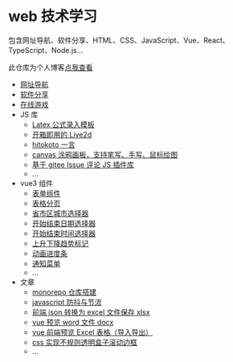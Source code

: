 # web 技术学习

包含网址导航、软件分享、HTML、CSS、JavaScript、Vue、React、TypeScript、Node.js...

此仓库为个人博客[点我查看](https://kuangyx.cn/)

- [网址导航](https://kuangyx.cn/pages/navigation.html)
- [软件分享](https://kuangyx.cn/pages/software.html)
- [在线游戏](https://kuangyx.cn/pages/game.html)
- JS 库
  - [Latex 公式录入模板](https://kuangyx.cn/docs/%E6%96%87%E7%AB%A0/JS%20Lib/Latex%E5%85%AC%E5%BC%8F%E5%BD%95%E5%85%A5%E6%A8%A1%E6%9D%BF.html)
  - [开箱即用的 Live2d](https://kuangyx.cn/docs/%E6%96%87%E7%AB%A0/JS%20Lib/Live2d.html)
  - [hitokoto 一言](https://kuangyx.cn/docs/%E6%96%87%E7%AB%A0/JS%20Lib/hitokoto.html)
  - [canvas 涂鸦画板，支持笔写、手写、鼠标绘图](https://kuangyx.cn/docs/%E6%96%87%E7%AB%A0/JS%20Lib/canvas%20%E6%B6%82%E9%B8%A6%E7%94%BB%E6%9D%BF.html)
  - [基于 gitee Issue 评论 JS 插件库](https://kuangyx.cn/docs/%E6%96%87%E7%AB%A0/JS%20Lib/gitee%20Issue%20%E8%AF%84%E8%AE%BA%E6%8F%92%E4%BB%B6.html)
  - ...
- vue3 组件
  - [表单组件](https://kuangyx.cn/docs/%E6%96%87%E7%AB%A0/vue3%E7%BB%84%E4%BB%B6/%E8%A1%A8%E5%8D%95.html)
  - [表格分页](https://kuangyx.cn/docs/%E6%96%87%E7%AB%A0/vue3%E7%BB%84%E4%BB%B6/%E8%A1%A8%E6%A0%BC%E5%88%86%E9%A1%B5.html)
  - [省市区城市选择器](https://kuangyx.cn/docs/%E6%96%87%E7%AB%A0/vue3%E7%BB%84%E4%BB%B6/%E5%9F%8E%E5%B8%82%E9%80%89%E6%8B%A9.html)
  - [开始结束日期选择器](https://kuangyx.cn/docs/%E6%96%87%E7%AB%A0/vue3%E7%BB%84%E4%BB%B6/%E6%97%A5%E6%9C%9F%E9%80%89%E6%8B%A9.html)
  - [开始结束时间选择器](https://kuangyx.cn/docs/%E6%96%87%E7%AB%A0/vue3%E7%BB%84%E4%BB%B6/%E6%97%B6%E9%97%B4%E9%80%89%E6%8B%A9.html)
  - [上升下降趋势标记](https://kuangyx.cn/docs/%E6%96%87%E7%AB%A0/vue3%E7%BB%84%E4%BB%B6/%E8%B6%8B%E5%8A%BF%E6%A0%87%E8%AE%B0.html)
  - [动画进度条](https://kuangyx.cn/docs/%E6%96%87%E7%AB%A0/vue3%E7%BB%84%E4%BB%B6/%E8%BF%9B%E5%BA%A6%E6%9D%A1.html)
  - [通知菜单](https://kuangyx.cn/docs/%E6%96%87%E7%AB%A0/vue3%E7%BB%84%E4%BB%B6/%E9%80%9A%E7%9F%A5%E8%8F%9C%E5%8D%95.html)
  - ...
- 文章
  - [monorepo 仓库搭建](https://kuangyx.cn/docs/%E6%96%87%E7%AB%A0/%E5%89%8D%E7%AB%AF/monorepo%E4%BB%93%E5%BA%93%E6%90%AD%E5%BB%BA.html)
  - [javascript 防抖与节流](https://kuangyx.cn/docs/%E6%96%87%E7%AB%A0/%E5%89%8D%E7%AB%AF/%E9%98%B2%E6%8A%96%E4%B8%8E%E8%8A%82%E6%B5%81.html)
  - [前端 json 转换为 excel 文件保存 xlsx](https://kuangyx.cn/docs/%E6%96%87%E7%AB%A0/%E5%89%8D%E7%AB%AF/json%E8%BD%AC%E6%8D%A2%E4%B8%BAexcel%E6%96%87%E4%BB%B6%E4%BF%9D%E5%AD%98.html)
  - [vue 预览 word 文件 docx](https://kuangyx.cn/docs/%E6%96%87%E7%AB%A0/%E5%89%8D%E7%AB%AF/vue%E9%A2%84%E8%A7%88word%E6%96%87%E4%BB%B6docx.html)
  - [vue 前端预览 Excel 表格（导入导出）](https://kuangyx.cn/docs/%E6%96%87%E7%AB%A0/%E5%89%8D%E7%AB%AF/vue%E9%A2%84%E8%A7%88Excel%E8%A1%A8%E6%A0%BC.html)
  - [css 实现不规则透明盒子滚动边框](https://kuangyx.cn/docs/%E6%96%87%E7%AB%A0/%E5%89%8D%E7%AB%AF/css%E5%AE%9E%E7%8E%B0%E4%B8%8D%E8%A7%84%E5%88%99%E9%80%8F%E6%98%8E%E7%9B%92%E5%AD%90%E6%BB%9A%E5%8A%A8%E8%BE%B9%E6%A1%86.html)
  - ...
